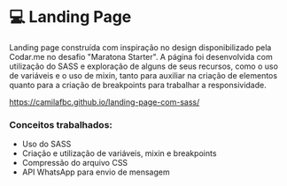 # 💻 Landing Page

Landing page construída com inspiração no design disponibilizado pela Codar.me no desafio "Maratona Starter". A página foi desenvolvida com utilização do SASS e exploração de alguns de seus recursos, como o uso de variáveis e o uso de mixin, tanto para auxiliar na criação de elementos quanto para a criação de breakpoints para trabalhar a responsividade. 

<https://camilafbc.github.io/landing-page-com-sass/>

### Conceitos trabalhados:
* Uso do SASS
* Criação e utilização de variáveis, mixin e breakpoints
* Compressão do arquivo CSS
* API WhatsApp para envio de mensagem

